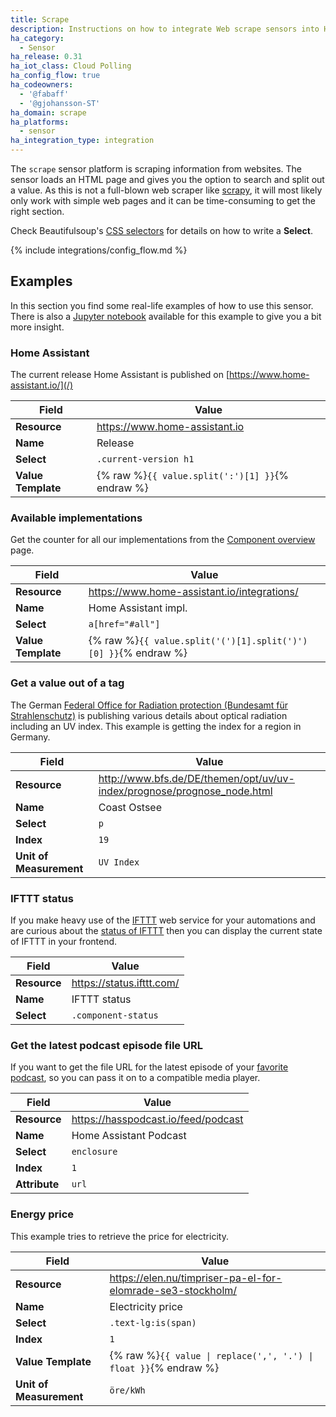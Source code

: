```yaml
---
title: Scrape
description: Instructions on how to integrate Web scrape sensors into Home Assistant.
ha_category:
  - Sensor
ha_release: 0.31
ha_iot_class: Cloud Polling
ha_config_flow: true
ha_codeowners:
  - '@fabaff'
  - '@gjohansson-ST'
ha_domain: scrape
ha_platforms:
  - sensor
ha_integration_type: integration
---
```


The `scrape` sensor platform is scraping information from websites. The sensor loads an HTML page and gives you the option to search and split out a value. As this is not a full-blown web scraper like [scrapy](https://scrapy.org/), it will most likely only work with simple web pages and it can be time-consuming to get the right section.

Check Beautifulsoup's [CSS selectors](https://www.crummy.com/software/BeautifulSoup/bs4/doc/#css-selectors) for details on how to write a **Select**.

{% include integrations/config_flow.md %}

## Examples

In this section you find some real-life examples of how to use this sensor. There is also a [Jupyter notebook](https://nbviewer.jupyter.org/github/home-assistant/home-assistant-notebooks/blob/master/other/web-scraping.ipynb) available for this example to give you a bit more insight.

### Home Assistant

The current release Home Assistant is published on [https://www.home-assistant.io/](/)

| Field | Value |
| --- | --- |
| **Resource** | https://www.home-assistant.io |
| **Name** | Release |
| **Select** | `.current-version h1` |
| **Value Template** | {% raw %}`{{ value.split(':')[1] }}`{% endraw %} |

### Available implementations

Get the counter for all our implementations from the [Component overview](/integrations/) page.

| Field | Value |
| --- | --- |
| **Resource** | https://www.home-assistant.io/integrations/ |
| **Name** | Home Assistant impl. |
| **Select** | `a[href="#all"]` |
| **Value Template** | {% raw %}`{{ value.split('(')[1].split(')')[0] }}`{% endraw %} |

### Get a value out of a tag

The German [Federal Office for Radiation protection (Bundesamt für Strahlenschutz)](http://www.bfs.de/) is publishing various details about optical radiation including an UV index. This example is getting the index for a region in Germany.

| Field | Value |
| --- | --- |
| **Resource** | http://www.bfs.de/DE/themen/opt/uv/uv-index/prognose/prognose_node.html |
| **Name** | Coast Ostsee |
| **Select** | `p` |
| **Index** | `19` |
| **Unit of Measurement** | `UV Index` |

### IFTTT status

If you make heavy use of the [IFTTT](/integrations/ifttt/) web service for your automations and are curious about the [status of IFTTT](https://status.ifttt.com/) then you can display the current state of IFTTT in your frontend.

| Field | Value |
| --- | --- |
| **Resource** | https://status.ifttt.com/ |
| **Name** | IFTTT status |
| **Select** | `.component-status` |

### Get the latest podcast episode file URL

If you want to get the file URL for the latest episode of your [favorite podcast](https://hasspodcast.io/), so you can pass it on to a compatible media player.

| Field | Value |
| --- | --- |
| **Resource** | https://hasspodcast.io/feed/podcast |
| **Name** | Home Assistant Podcast |
| **Select** | `enclosure` |
| **Index** | `1` |
| **Attribute** | `url` |

### Energy price

This example tries to retrieve the price for electricity.

| Field | Value |
| --- | --- |
| **Resource** | https://elen.nu/timpriser-pa-el-for-elomrade-se3-stockholm/ |
| **Name** | Electricity price |
| **Select** | `.text-lg:is(span)` |
| **Index** | `1` |
| **Value Template** | {% raw %}`{{ value \| replace(',', '.') \| float }}`{% endraw %} |
| **Unit of Measurement** | `öre/kWh` |
